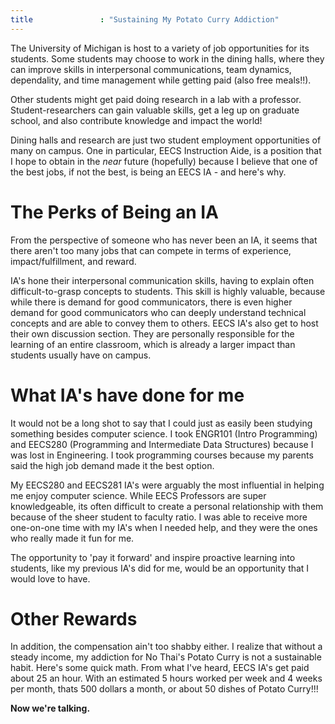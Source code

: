 ```yaml
---
title               : "Sustaining My Potato Curry Addiction"
---
```


The University of Michigan is host to a variety of job opportunities for its students. Some students may choose to work in the dining halls, where they can improve skills in interpersonal communications, team dynamics, dependality, and time management while getting paid (also free meals!!).

Other students might get paid doing research in a lab with a professor. Student-researchers can gain valuable skills, get a leg up on graduate school, and also contribute knowledge and impact the world!

Dining halls and research are just two student employment opportunities of many on campus. One in particular, EECS Instruction Aide, is a position that I hope to obtain in the *near* future (hopefully) because I believe that one of the best jobs, if not the best, is being an EECS IA - and here's why.

<!--more-->

# The Perks of Being an IA

From the perspective of someone who has never been an IA, it seems that there aren't too many jobs that can compete in terms of experience, impact/fulfillment, and reward.

IA's hone their interpersonal communication skills, having to explain often difficult-to-grasp concepts to students. This skill is highly valuable, because while there is demand for good communicators, there is even higher demand for good communicators who can deeply understand technical concepts and are able to convey them to others. EECS IA's also get to host their own discussion section. They are personally responsible for the learning of an entire classroom, which is already a larger impact than students usually have on campus.

# What IA's have done for me

It would not be a long shot to say that I could just as easily been studying something besides computer science. I took ENGR101 (Intro Programming) and EECS280 (Programming and Intermediate Data Structures) because I was lost in Engineering. I took programming courses because my parents said the high job demand made it the best option.

My EECS280 and EECS281 IA's were arguably the most influential in helping me enjoy computer science. While EECS Professors are super knowledgeable, its often difficult to create a personal relationship with them because of the sheer student to faculty ratio. I was able to receive more one-on-one time with my IA's when I needed help, and they were the ones who really made it fun for me. 

The opportunity to 'pay it forward' and inspire proactive learning into students, like my previous IA's did for me, would be an opportunity that I would love to have.

# Other Rewards

In addition, the compensation ain't too shabby either. I realize that without a steady income, my addiction for No Thai's Potato Curry is not a sustainable habit. Here's some quick math. From what I've heard, EECS IA's get paid about 25 an hour. With an estimated 5 hours worked per week and 4 weeks per month, thats 500 dollars a month, or about 50 dishes of Potato Curry!!! 

**Now we're talking.**



